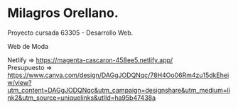 <h1>Milagros Orellano.</h1> 
Proyecto cursada 63305 - Desarrollo Web.

Web de Moda

Netlify => https://magenta-cascaron-458ee5.netlify.app/ <br>
Presupuesto => https://www.canva.com/design/DAGgJODQNqc/78H4Oo06Rm4zu15dkEheiw/view?utm_content=DAGgJODQNqc&utm_campaign=designshare&utm_medium=link2&utm_source=uniquelinks&utlId=ha95b47438a
